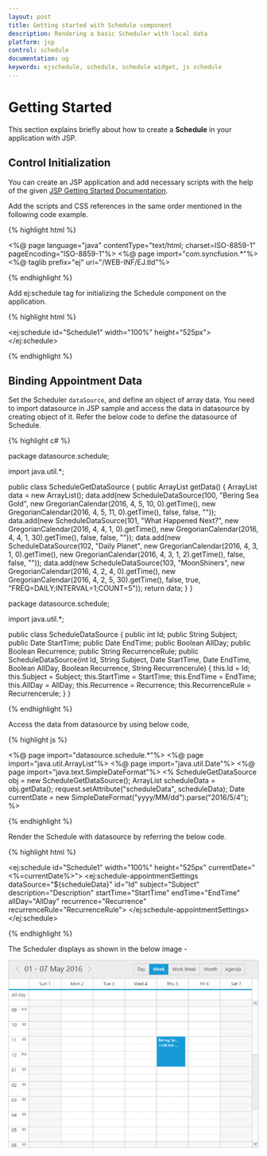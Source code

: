 ```yaml
---
layout: post
title: Getting started with Schedule component	
description: Rendering a basic Scheduler with local data
platform: jsp
control: schedule
documentation: ug
keywords: ejschedule, schedule, schedule widget, js schedule 
---
```


# Getting Started

This section explains briefly about how to create a **Schedule** in your application with JSP.

## Control Initialization

You can create an JSP application and add necessary scripts with the help of the given [JSP Getting Started Documentation](/jsp-docs/jsp/Getting-Started).

Add the scripts and CSS references in the same order mentioned in the following code example.

{% highlight html %}

<%@ page language="java" contentType="text/html; charset=ISO-8859-1" pageEncoding="ISO-8859-1"%>
<%@ page import="com.syncfusion.*"%>
<%@ taglib prefix="ej" uri="/WEB-INF/EJ.tld"%>
<!DOCTYPE html PUBLIC "-//W3C//DTD HTML 4.01 Transitional//EN" "http://www.w3.org/TR/html4/loose.dtd">
<html>
<head>
	<meta http-equiv="Content-Type" content="text/html; charset=ISO-8859-1">
	<title>Essential JSP - Schedule</title>
	<link href="http://cdn.syncfusion.com/{{ site.releaseversion }}/js/web/flat-azure/ej.web.all.min.css" rel="stylesheet" />
	<script src="http://cdn.syncfusion.com/js/assets/external/jquery-3.0.0.min.js"></script>
	<script src="http://cdn.syncfusion.com/js/assets/external/jsrender.min.js"></script>
	<script src="http://cdn.syncfusion.com/{{ site.releaseversion }}/js/web/ej.web.all.min.js"></script>
</head>
<body>

</body>
</html>

{% endhighlight %}

Add ej:schedule tag for initializing the Schedule component on the application.

{% highlight html %}

<ej:schedule id="Schedule1" width="100%" height="525px"></ej:schedule>

{% endhighlight %}

## Binding Appointment Data

Set the Scheduler `dataSource`, and define an object of array data. You need to import datasource in JSP sample and access the data in datasource by creating object of it. Refer the below code to define the datasource of Schedule.

{% highlight c# %}

package datasource.schedule;

import java.util.*;

public class ScheduleGetDataSource {
	public ArrayList<ScheduleDataSource> getData() {
		ArrayList<ScheduleDataSource> data = new ArrayList<ScheduleDataSource>();
		data.add(new ScheduleDataSource(100, "Bering Sea Gold", new GregorianCalendar(2016, 4, 5, 10, 0).getTime(),	new GregorianCalendar(2016, 4, 5, 11, 0).getTime(), false, false, ""));
		data.add(new ScheduleDataSource(101, "What Happened Next?", new GregorianCalendar(2016, 4, 4, 1, 0).getTime(), new GregorianCalendar(2016, 4, 4, 1, 30).getTime(), false, false, ""));
		data.add(new ScheduleDataSource(102, "Daily Planet", new GregorianCalendar(2016, 4, 3, 1, 0).getTime(),	new GregorianCalendar(2016, 4, 3, 1, 2).getTime(), false, false, ""));
		data.add(new ScheduleDataSource(103, "MoonShiners", new GregorianCalendar(2016, 4, 2, 4, 0).getTime(), new GregorianCalendar(2016, 4, 2, 5, 30).getTime(), false, true, "FREQ=DAILY;INTERVAL=1;COUNT=5"));
		return data;
	}
}

package datasource.schedule;

import java.util.*;

public class ScheduleDataSource {
	public int Id;
	public String Subject;
	public Date StartTime;
	public Date EndTime;
	public Boolean AllDay;
	public Boolean Recurrence;
	public String RecurrenceRule;
	public ScheduleDataSource(int Id, String Subject, Date StartTime, Date EndTime, Boolean AllDay, Boolean Recurrence, String Recurrencerule) {
		this.Id = Id;
		this.Subject = Subject;
		this.StartTime = StartTime;
		this.EndTime = EndTime;
		this.AllDay = AllDay;
		this.Recurrence = Recurrence;
		this.RecurrenceRule = Recurrencerule;
	}
}

{% endhighlight %}

Access the data from datasource by using below code,

{% highlight js %}

<%@ page import="datasource.schedule.*"%>
<%@ page import="java.util.ArrayList"%>
<%@ page import="java.util.Date"%>
<%@ page import="java.text.SimpleDateFormat"%>
<%
	ScheduleGetDataSource obj = new ScheduleGetDataSource();
	ArrayList<ScheduleDataSource> scheduleData = obj.getData();
	request.setAttribute("scheduleData", scheduleData);
	Date currentDate = new SimpleDateFormat("yyyy/MM/dd").parse("2016/5/4");
%>

{% endhighlight %}

Render the Schedule with datasource by referring the below code.

{% highlight html %}

<ej:schedule id="Schedule1" width="100%" height="525px" currentDate="<%=currentDate%>">
	<ej:schedule-appointmentSettings dataSource="${scheduleData}"
		id="Id"
		subject="Subject"
		description="Description"
		startTime="StartTime"
		endTime="EndTime"
		allDay="AllDay"
		recurrence="Recurrence"
		recurrenceRule="RecurrenceRule">
	</ej:schedule-appointmentSettings>
</ej:schedule>

{% endhighlight %}

The Scheduler displays as shown in the below image -

![](getting-started_images/schedule.png)
